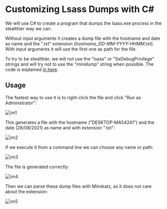 # Customizing Lsass Dumps with C#

We will use C# to create a program that dumps the lsass.exe process in the stealthier way we can.  

Without input arguments it creates a dump file with the hostname and date as name and the ".txt" extension (*hostname_DD-MM-YYYY-HHMM.txt*). With input arguments it will use the first one as path for the file.  

To try to be stealthier, we will not use the "lsass" or "SeDebugPrivilege" strings and will try not to use the "minidump" string when possible. The code is explained [in here](https://ricardojoserf.github.io/lsassdumper-csharp/).


## Usage

The fastest way to use it is to right-click the file and click "Run as Administrator": 

![im1](https://raw.githubusercontent.com/ricardojoserf/ricardojoserf.github.io/master/images/custom-lsass-dumper-csharp/image1.png)

This generates a file with the hostname ("DESKTOP-MA54241") and the date (28/08/2021) as name and with extension ".txt":

![im2](https://raw.githubusercontent.com/ricardojoserf/ricardojoserf.github.io/master/images/custom-lsass-dumper-csharp/image2.png)

If we execute it from a command line we can choose any name or path:

![im3](https://raw.githubusercontent.com/ricardojoserf/ricardojoserf.github.io/master/images/custom-lsass-dumper-csharp/image3.png)

The file is generated correctly:

![im4](https://raw.githubusercontent.com/ricardojoserf/ricardojoserf.github.io/master/images/custom-lsass-dumper-csharp/image4.png)

Then we can parse these dump files with Mimikatz, as it does not care about the extension:

![im5](https://raw.githubusercontent.com/ricardojoserf/ricardojoserf.github.io/master/images/custom-lsass-dumper-csharp/image5.png)
